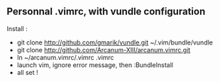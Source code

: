 ## Personnal .vimrc, with vundle configuration

Install : 
- git clone http://github.com/gmarik/vundle.git ~/.vim/bundle/vundle
- git clone http://github.com/Arcanum-XIII/arcanum.vimrc.git
- ln ~/arcanum.vimrc/.vimrc .vimrc
- launch vim, ignore error message, then :BundleInstall
- all set !
